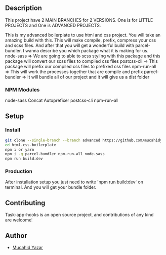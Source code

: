 ## Description

This project have 2 MAIN BRANCHES for 2 VERSIONS. One is for LITTLE PROJECTS and One is ADVANCED PROJECTS.

This is my advanced boilerplate to use html and css project. You will take an amazing build with this. This will make compile, prefix, compress your css and scss files. And after that you will get a wonderful build with parcel-bundler. I wanna describe you which package what it is making for us.
node-sass => We are going to able to scss styling with this package and this package will convert our scss files to compiled css files
postcss-cli => This package will prefix our compiled css files to prefixed css files
npm-run-all => This will work the processes together that are compile and prefix
parcel-bundler => It will bundle all of our project and it will give us a dist folder

### NPM Modules

node-sass
Concat
Autoprefixer
postcss-cli
npm-run-all

## Setup

### Install

```bash
git clone --single-branch --branch advanced https://github.com/mucahidyazar/html-css-boilerplate.git
cd html-css-boilerplate
npm i or yarn
npm i -g parcel-bundler npm-run-all node-sass
npm run build:dev
```

### Production

After installation setup you just need to write 'npm run build:dev' on terminal. And you will get your bundle folder.

## Contributing

Task-app-hooks is an open source project, and contributions of any kind are welcome!

## Author

- [Mucahid Yazar](https://github.com/mucahidyazar)
